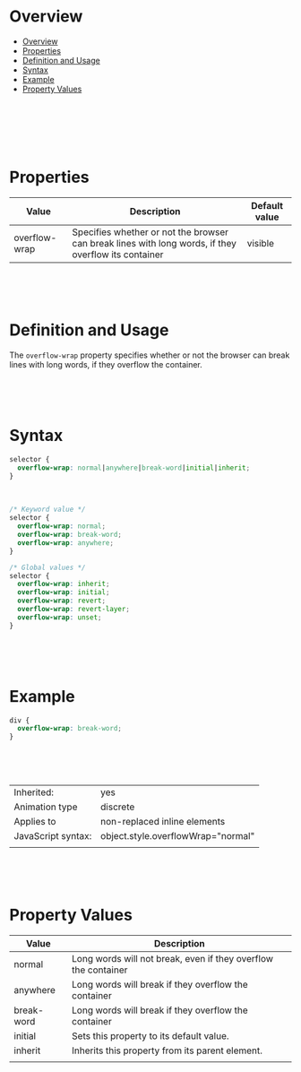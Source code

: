 # Overview

- [Overview](#overview)
- [Properties](#properties)
- [Definition and Usage](#definition-and-usage)
- [Syntax](#syntax)
- [Example](#example)
- [Property Values](#property-values)

&nbsp;

&nbsp;

&nbsp;

# Properties

| Value         | Description                                                                                          | Default value |
| ------------- | ---------------------------------------------------------------------------------------------------- | ------------- |
| overflow-wrap | Specifies whether or not the browser can break lines with long words, if they overflow its container | visible       |

&nbsp;

&nbsp;

# Definition and Usage

The `overflow-wrap` property specifies whether or not the browser can break lines with long words, if they overflow the container.

&nbsp;

&nbsp;

# Syntax

```css
selector {
  overflow-wrap: normal|anywhere|break-word|initial|inherit;
}
```

&nbsp;

```css
/* Keyword value */
selector {
  overflow-wrap: normal;
  overflow-wrap: break-word;
  overflow-wrap: anywhere;
}

/* Global values */
selector {
  overflow-wrap: inherit;
  overflow-wrap: initial;
  overflow-wrap: revert;
  overflow-wrap: revert-layer;
  overflow-wrap: unset;
}
```

&nbsp;

&nbsp;

# Example

```css
div {
  overflow-wrap: break-word;
}
```

&nbsp;

&nbsp;

|                    |                                    |
| ------------------ | ---------------------------------- |
| Inherited:         | yes                                |
| Animation type     | discrete                           |
| Applies to         | non-replaced inline elements       |
| JavaScript syntax: | object.style.overflowWrap="normal" |
|                    |

&nbsp;

&nbsp;

# Property Values

| Value      | Description                                                    |
| ---------- | -------------------------------------------------------------- |
| normal     | Long words will not break, even if they overflow the container |
| anywhere   | Long words will break if they overflow the container           |
| break-word | Long words will break if they overflow the container           |
| initial    | Sets this property to its default value.                       |
| inherit    | Inherits this property from its parent element.                |
|            |                                                                |

&nbsp;

&nbsp;
